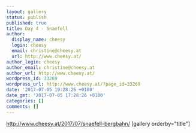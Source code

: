 ```yaml
---
layout: gallery
status: publish
published: true
title: Day 4 - Snaefell
author:
  display_name: cheesy
  login: cheesy
  email: christine@cheesy.at
  url: http://www.cheesy.at/
author_login: cheesy
author_email: christine@cheesy.at
author_url: http://www.cheesy.at/
wordpress_id: 33269
wordpress_url: http://www.cheesy.at/?page_id=33269
date: '2017-07-05 19:28:26 +0100'
date_gmt: '2017-07-05 17:28:26 +0100'
categories: []
comments: []
---
```

http://www.cheesy.at/2017/07/snaefell-bergbahn/
[gallery orderby="title"]
